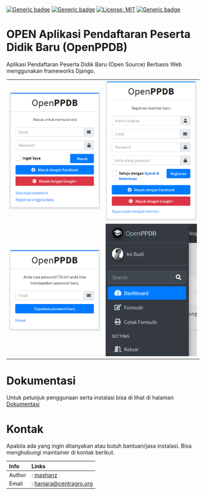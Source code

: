 [![Generic badge](https://img.shields.io/badge/Maintainer-mashanz-blue.svg)](https://github.com/mashanz/)
[![Generic badge](https://img.shields.io/badge/Copyright-2021-brightgreen.svg)](https://github.com/mashanz/)
[![License: MIT](https://img.shields.io/badge/License-MIT-yellow.svg)](https://opensource.org/licenses/MIT)
[![Generic badge](https://img.shields.io/badge/Open_Source-YES-blue.svg)](https://github.com/mashanz/)

# OPEN Aplikasi Pendaftaran Peserta Didik Baru (OpenPPDB)

Aplikasi Pendaftaran Peserta Didik Baru (Open Source) Berbasis Web menggunakan frameworks Django.

| | |
| :-: | :-: |
| ![login](_dokumentasi/login.png) | ![register](_dokumentasi/register.png) |
| ![email](_dokumentasi/email.png) | ![menu](_dokumentasi/menu.png) |


# Dokumentasi
Untuk petunjuk penggunaan serta instalasi bisa di lihat di halaman
[Dokumentasi](https://github.com/mashanz/openppdb/wiki)


# Kontak
Apabila ada yang ingin ditanyakan atau butuh bantuan/jasa instalasi. Bisa menghubungi maintainer di kontak berikut.

| Info | Links |
| :- | :- |
| Author |: [mashanz](https://github.com/mashanz) |
| Email |: [hanjara@centragro.org](mailto:hanjara@centragro.org) |